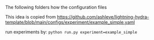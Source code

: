 The following folders how the configuration files

This idea is copied from 
https://github.com/ashleve/lightning-hydra-template/blob/main/configs/experiment/example_simple.yaml

run experiments by:
`python run.py experiment=example_simple `

